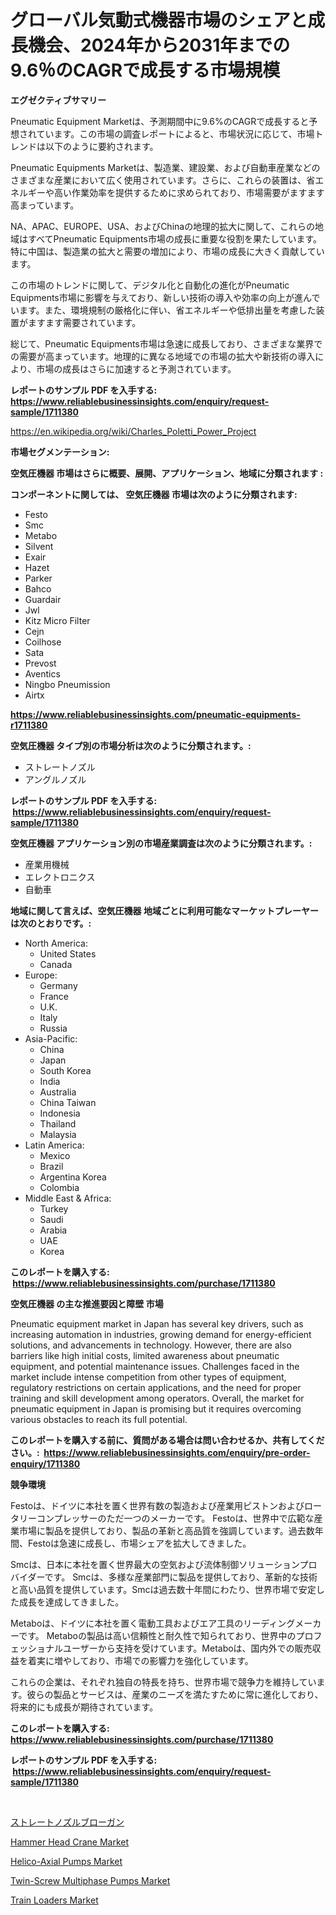 <p><h1>グローバル気動式機器市場のシェアと成長機会、2024年から2031年までの9.6％のCAGRで成長する市場規模</h1></p><p><strong>エグゼクティブサマリー</strong></p>
<p><p>Pneumatic Equipment Marketは、予測期間中に9.6%のCAGRで成長すると予想されています。この市場の調査レポートによると、市場状況に応じて、市場トレンドは以下のように要約されます。</p><p>Pneumatic Equipments Marketは、製造業、建設業、および自動車産業などのさまざまな産業において広く使用されています。さらに、これらの装置は、省エネルギーや高い作業効率を提供するために求められており、市場需要がますます高まっています。</p><p>NA、APAC、EUROPE、USA、およびChinaの地理的拡大に関して、これらの地域はすべてPneumatic Equipments市場の成長に重要な役割を果たしています。特に中国は、製造業の拡大と需要の増加により、市場の成長に大きく貢献しています。</p><p>この市場のトレンドに関して、デジタル化と自動化の進化がPneumatic Equipments市場に影響を与えており、新しい技術の導入や効率の向上が進んでいます。また、環境規制の厳格化に伴い、省エネルギーや低排出量を考慮した装置がますます需要されています。</p><p>総じて、Pneumatic Equipments市場は急速に成長しており、さまざまな業界での需要が高まっています。地理的に異なる地域での市場の拡大や新技術の導入により、市場の成長はさらに加速すると予測されています。</p></p>
<p><strong>レポートのサンプル PDF を入手する: <a href="https://www.reliablebusinessinsights.com/enquiry/request-sample/1711380">https://www.reliablebusinessinsights.com/enquiry/request-sample/1711380</a></strong></p>
<p><a href="https://en.wikipedia.org/wiki/Charles_Poletti_Power_Project">https://en.wikipedia.org/wiki/Charles_Poletti_Power_Project</a></p>
<p><strong>市場セグメンテーション:</strong></p>
<p><strong> 空気圧機器 市場はさらに概要、展開、アプリケーション、地域に分類されます :</strong></p>
<p><strong>コンポーネントに関しては、 空気圧機器 市場は次のように分類されます: &nbsp;</strong></p>
<p><ul><li>Festo</li><li>Smc</li><li>Metabo</li><li>Silvent</li><li>Exair</li><li>Hazet</li><li>Parker</li><li>Bahco</li><li>Guardair</li><li>Jwl</li><li>Kitz Micro Filter</li><li>Cejn</li><li>Coilhose</li><li>Sata</li><li>Prevost</li><li>Aventics</li><li>Ningbo Pneumission</li><li>Airtx</li></ul></p>
<p><strong><a href="https://www.reliablebusinessinsights.com/pneumatic-equipments-r1711380">https://www.reliablebusinessinsights.com/pneumatic-equipments-r1711380</a></strong></p>
<p><strong> 空気圧機器 タイプ別の市場分析は次のように分類されます。:</strong></p>
<p><ul><li>ストレートノズル</li><li>アングルノズル</li></ul></p>
<p><strong>レポートのサンプル PDF を入手する: &nbsp;<a href="https://www.reliablebusinessinsights.com/enquiry/request-sample/1711380">https://www.reliablebusinessinsights.com/enquiry/request-sample/1711380</a></strong></p>
<p><strong> 空気圧機器 アプリケーション別の市場産業調査は次のように分類されます。:</strong></p>
<p><ul><li>産業用機械</li><li>エレクトロニクス</li><li>自動車</li></ul></p>
<p><strong>地域に関して言えば、空気圧機器 地域ごとに利用可能なマーケットプレーヤーは次のとおりです。:</strong></p>
<p><ul>
    <li>
        North America:
        <ul>
            <li>United States</li>
            <li>Canada</li>
        </ul>
    </li>
    <li>
        Europe:
        <ul>
            <li>Germany</li>
            <li>France</li>
            <li>U.K.</li>
            <li>Italy</li>
            <li>Russia</li>
        </ul>
    </li>
    <li>
        Asia-Pacific:
        <ul>
            <li>China</li>
            <li>Japan</li>
            <li>South Korea</li>
            <li>India</li>
            <li>Australia</li>
            <li>China Taiwan</li>
            <li>Indonesia</li>
            <li>Thailand</li>
            <li>Malaysia</li>
        </ul>
    </li>
    <li>
        Latin America:
        <ul>
            <li>Mexico</li>
            <li>Brazil</li>
            <li>Argentina Korea</li>
            <li>Colombia</li>
        </ul>
    </li>
    <li>
        Middle East & Africa:
        <ul>
            <li>Turkey</li>
            <li>Saudi</li>
            <li>Arabia</li>
            <li>UAE</li>
            <li>Korea</li>
        </ul>
    </li>
    </ul></p>
<p><strong>このレポートを購入する: &nbsp;<a href="https://www.reliablebusinessinsights.com/purchase/1711380">https://www.reliablebusinessinsights.com/purchase/1711380</a></strong></p>
<p><strong>空気圧機器 の主な推進要因と障壁 市場</strong></p>
<p><p>Pneumatic equipment market in Japan has several key drivers, such as increasing automation in industries, growing demand for energy-efficient solutions, and advancements in technology. However, there are also barriers like high initial costs, limited awareness about pneumatic equipment, and potential maintenance issues. Challenges faced in the market include intense competition from other types of equipment, regulatory restrictions on certain applications, and the need for proper training and skill development among operators. Overall, the market for pneumatic equipment in Japan is promising but it requires overcoming various obstacles to reach its full potential.</p></p>
<p><strong>このレポートを購入する前に、質問がある場合は問い合わせるか、共有してください。:&nbsp; <a href="https://www.reliablebusinessinsights.com/enquiry/pre-order-enquiry/1711380">https://www.reliablebusinessinsights.com/enquiry/pre-order-enquiry/1711380</a></strong></p>
<p><strong>競争環境</strong></p>
<p><p>Festoは、ドイツに本社を置く世界有数の製造および産業用ピストンおよびロータリーコンプレッサーのただ一つのメーカーです。 Festoは、世界中で広範な産業市場に製品を提供しており、製品の革新と高品質を強調しています。過去数年間、Festoは急速に成長し、市場シェアを拡大してきました。</p><p>Smcは、日本に本社を置く世界最大の空気および流体制御ソリューションプロバイダーです。 Smcは、多様な産業部門に製品を提供しており、革新的な技術と高い品質を提供しています。Smcは過去数十年間にわたり、世界市場で安定した成長を達成してきました。</p><p>Metaboは、ドイツに本社を置く電動工具およびエア工具のリーディングメーカーです。 Metaboの製品は高い信頼性と耐久性で知られており、世界中のプロフェッショナルユーザーから支持を受けています。Metaboは、国内外での販売収益を着実に増やしており、市場での影響力を強化しています。</p><p>これらの企業は、それぞれ独自の特長を持ち、世界市場で競争力を維持しています。彼らの製品とサービスは、産業のニーズを満たすために常に進化しており、将来的にも成長が期待されています。</p></p>
<p><strong>このレポートを購入する: &nbsp; <a href="https://www.reliablebusinessinsights.com/purchase/1711380">https://www.reliablebusinessinsights.com/purchase/1711380</a></strong></p>
<p><strong>レポートのサンプル PDF を入手する: &nbsp;<a href="https://www.reliablebusinessinsights.com/enquiry/request-sample/1711380">https://www.reliablebusinessinsights.com/enquiry/request-sample/1711380</a></strong><strong></strong></p>
<p>&nbsp;</p>
<p><p><a href="https://github.com/MosesSpinka1914/Market-Research-Report-List-2/blob/main/5230081168452.md">ストレートノズルブローガン</a></p><p><a href="https://issuu.com/reportprime-2/docs/hammer-head-crane-market-size-2030.pptx">Hammer Head Crane Market</a></p><p><a href="https://github.com/zolotuy145/Market-Research-Report-List-1/blob/main/helico-axial-pumps-market.md">Helico-Axial Pumps Market</a></p><p><a href="https://github.com/Hunterico88/Market-Research-Report-List-1/blob/main/twin-screw-multiphase-pumps-market.md">Twin-Screw Multiphase Pumps Market</a></p><p><a href="https://issuu.com/reportprime-2/docs/train-loaders-market-size-2030.pptx">Train Loaders Market</a></p></p>